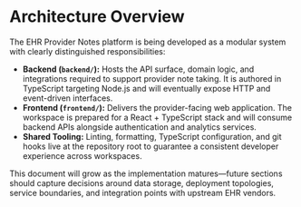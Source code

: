 # Architecture Overview

The EHR Provider Notes platform is being developed as a modular system with clearly distinguished responsibilities:

- **Backend (`backend/`):** Hosts the API surface, domain logic, and integrations required to support provider note taking. It is authored in TypeScript targeting Node.js and will eventually expose HTTP and event-driven interfaces.
- **Frontend (`frontend/`):** Delivers the provider-facing web application. The workspace is prepared for a React + TypeScript stack and will consume backend APIs alongside authentication and analytics services.
- **Shared Tooling:** Linting, formatting, TypeScript configuration, and git hooks live at the repository root to guarantee a consistent developer experience across workspaces.

This document will grow as the implementation matures—future sections should capture decisions around data storage, deployment topologies, service boundaries, and integration points with upstream EHR vendors.
